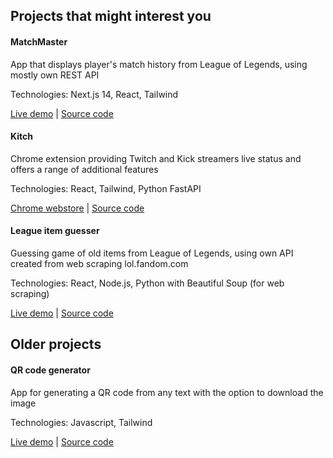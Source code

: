 ## Projects that might interest you 

<h4>MatchMaster</h4>
<p>App that displays player's match history from League of Legends, using mostly own REST API</p>
<p>Technologies: Next.js 14, React, Tailwind</p>
<a href="https://league-match-history.vercel.app/">Live demo</a> | <a href="https://github.com/Jckpt/league-match-history">Source code</a>

<h4>Kitch</h4>
<p>Chrome extension providing Twitch and Kick streamers live status and offers a range of additional features</p>
<p>Technologies: React, Tailwind, Python FastAPI</p>
<a href="https://chromewebstore.google.com/detail/afinpfknmmcbkmbgjcoljffonbmkccnl?hl=en">Chrome webstore</a> | <a href="https://github.com/Jckpt/kitch">Source code</a>

<h4>League item guesser</h4>
<p>Guessing game of old items from League of Legends, using own API created from web scraping lol.fandom.com</p>
<p>Technologies: React, Node.js, Python with Beautiful Soup (for web scraping)</p>
<a href="https://league-item-guesser.vercel.app/">Live demo</a> | <a href="https://github.com/Jckpt/League-item-guesser">Source code</a>

## Older projects

<h4>QR code generator</h4>
<p>App for generating a QR code from any text with the option to download the image</p>
<p>Technologies: Javascript, Tailwind</p>
<a href="https://jckpt.github.io/QR-code-generator/">Live demo</a> | <a href="https://github.com/Jckpt/QR-code-generator">Source code</a>
